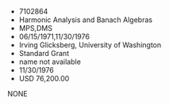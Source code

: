 * 7102864
* Harmonic Analysis and Banach Algebras
* MPS,DMS
* 06/15/1971,11/30/1976
* Irving Glicksberg, University of Washington
* Standard Grant
*   name not available
* 11/30/1976
* USD 76,200.00

NONE